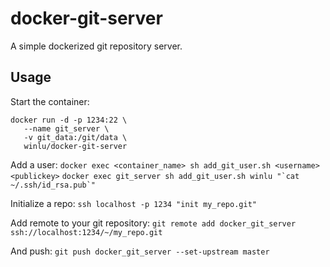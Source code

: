# docker-git-server

A simple dockerized git repository server.

## Usage

Start the container:
```
docker run -d -p 1234:22 \
   --name git_server \
   -v git_data:/git/data \
   winlu/docker-git-server
```

Add a user:
`docker exec <container_name> sh add_git_user.sh <username> <publickey>`
``docker exec git_server sh add_git_user.sh winlu "`cat ~/.ssh/id_rsa.pub`"``

Initialize a repo:
`ssh localhost -p 1234 "init my_repo.git"`

Add remote to your git repository:
`git remote add docker_git_server ssh://localhost:1234/~/my_repo.git`

And push:
`git push docker_git_server --set-upstream master`
